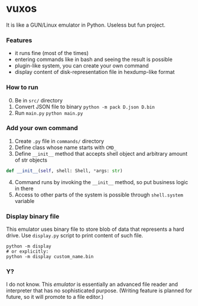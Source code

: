 # vuxos
It is like a GUN/Linux emulator in Python. Useless but fun project.
### Features
- it runs fine (most of the times)
- entering commands like in bash and seeing the result is possible
- plugin-like system, you can create your own command
- display content of disk-representation file in hexdump-like format
### How to run
0. Be in `src/` directory
1. Convert JSON file to binary
`python -m pack D.json D.bin`
2. Run `main.py`
`python main.py`
### Add your own command
1. Create `.py` file in `commands/` directory
2. Define class whose name starts with `CMD_`
3. Define `__init__` method that accepts shell object and arbitrary amount of str objects
```python
def __init__(self, shell: Shell, *args: str)
```
4. Command runs by invoking the `__init__` method, so put business logic in there
5. Access to other parts of the system is possible through `shell.system` variable
### Display binary file
This emulator uses binary file to store blob of data that represents a hard drive. Use `display.py` script to print content of such file.
```shell
python -m display
# or explicitly:
python -m display custom_name.bin
```
### Y?
I do not know. This _emulator_ is essentially an advanced file reader and interpreter that has no sophisticated purpose. (Writing feature is planned for future, so it will promote to a file editor.)
